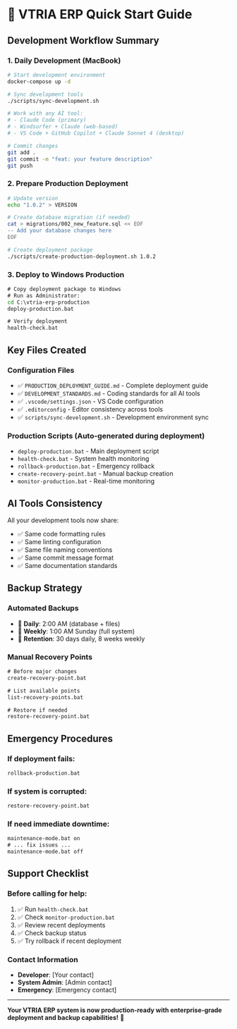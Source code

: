 # 🚀 VTRIA ERP Quick Start Guide

## Development Workflow Summary

### 1. Daily Development (MacBook)
```bash
# Start development environment
docker-compose up -d

# Sync development tools
./scripts/sync-development.sh

# Work with any AI tool:
# - Claude Code (primary)
# - Windsurfer + Claude (web-based)
# - VS Code + GitHub Copilot + Claude Sonnet 4 (desktop)

# Commit changes
git add .
git commit -m "feat: your feature description"
git push
```

### 2. Prepare Production Deployment
```bash
# Update version
echo "1.0.2" > VERSION

# Create database migration (if needed)
cat > migrations/002_new_feature.sql << EOF
-- Add your database changes here
EOF

# Create deployment package
./scripts/create-production-deployment.sh 1.0.2
```

### 3. Deploy to Windows Production
```cmd
# Copy deployment package to Windows
# Run as Administrator:
cd C:\vtria-erp-production
deploy-production.bat

# Verify deployment
health-check.bat
```

## Key Files Created

### Configuration Files
- ✅ `PRODUCTION_DEPLOYMENT_GUIDE.md` - Complete deployment guide
- ✅ `DEVELOPMENT_STANDARDS.md` - Coding standards for all AI tools
- ✅ `.vscode/settings.json` - VS Code configuration
- ✅ `.editorconfig` - Editor consistency across tools
- ✅ `scripts/sync-development.sh` - Development environment sync

### Production Scripts (Auto-generated during deployment)
- `deploy-production.bat` - Main deployment script
- `health-check.bat` - System health monitoring
- `rollback-production.bat` - Emergency rollback
- `create-recovery-point.bat` - Manual backup creation
- `monitor-production.bat` - Real-time monitoring

## AI Tools Consistency

All your development tools now share:
- ✅ Same code formatting rules
- ✅ Same linting configuration  
- ✅ Same file naming conventions
- ✅ Same commit message format
- ✅ Same documentation standards

## Backup Strategy

### Automated Backups
- 📅 **Daily**: 2:00 AM (database + files)
- 📅 **Weekly**: 1:00 AM Sunday (full system)
- 🔄 **Retention**: 30 days daily, 8 weeks weekly

### Manual Recovery Points
```cmd
# Before major changes
create-recovery-point.bat

# List available points
list-recovery-points.bat

# Restore if needed
restore-recovery-point.bat
```

## Emergency Procedures

### If deployment fails:
```cmd
rollback-production.bat
```

### If system is corrupted:
```cmd
restore-recovery-point.bat
```

### If need immediate downtime:
```cmd
maintenance-mode.bat on
# ... fix issues ...
maintenance-mode.bat off
```

## Support Checklist

### Before calling for help:
1. ✅ Run `health-check.bat`
2. ✅ Check `monitor-production.bat`
3. ✅ Review recent deployments
4. ✅ Check backup status
5. ✅ Try rollback if recent deployment

### Contact Information
- **Developer**: [Your contact]
- **System Admin**: [Admin contact]
- **Emergency**: [Emergency contact]

---

**Your VTRIA ERP system is now production-ready with enterprise-grade deployment and backup capabilities!** 🎯